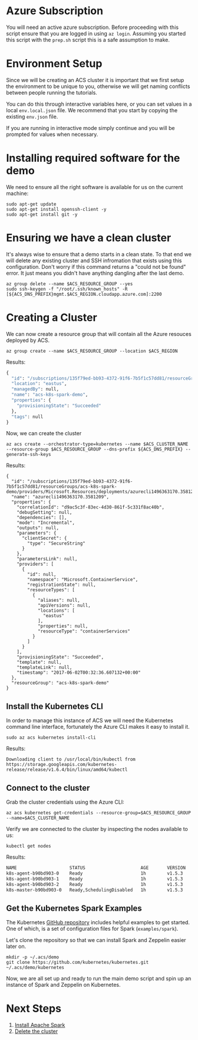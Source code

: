 # Azure Subscription

You will need an active azure subscription. Before proceeding with
this script ensure that you are logged in using `az login`. Assuming
you started this script with the `prep.sh` script this is a safe
assumption to make.

# Environment Setup

Since we will be creating an ACS cluster it is important that we first
setup the environment to be unique to you, otherwise we will get
naming conflicts between people running the tutorials. 

You can do this through interactive variables here, or you can set
values in a local `env.local.json` file. We recommend that you start
by copying the existing `env.json` file.

If you are running in interactive mode simply continue and you will be
prompted for values when necessary.

# Installing required software for the demo

We need to ensure all the right software is available for us on the
current machine:

```
sudo apt-get update
sudo apt-get install openssh-client -y
sudo apt-get install git -y
```

# Ensuring we have a clean cluster

It's always wise to ensure that a demo starts in a clean state. To
that end we will delete any existing cluster and SSH infromation that
exists using this configuration. Don't worry if this command returns a
"could not be found" error. It just means you didn't have anything
dangling after the last demo.

```
az group delete --name $ACS_RESOURCE_GROUP --yes
sudo ssh-keygen -f "/root/.ssh/known_hosts" -R [${ACS_DNS_PREFIX}mgmt.$ACS_REGION.cloudapp.azure.com]:2200
```

# Creating a Cluster

We can now create a resource group that will contain all the Azure resouces deployed by ACS.

```
az group create --name $ACS_RESOURCE_GROUP --location $ACS_REGION
```

Results:

```expected_similarity=0.3
{
  "id": "/subscriptions/135f79ed-bb93-4372-91f6-7b5f1c57dd81/resourceGroups/acs-k8s-spark-demo",
  "location": "eastus",
  "managedBy": null,
  "name": "acs-k8s-spark-demo",
  "properties": {
    "provisioningState": "Succeeded"
  },
  "tags": null
}
```

Now, we can create the cluster

```
az acs create --orchestrator-type=kubernetes --name $ACS_CLUSTER_NAME --resource-group $ACS_RESOURCE_GROUP --dns-prefix ${ACS_DNS_PREFIX} --generate-ssh-keys
```

Results:

```expected_similarity=0.05
{
  "id": "/subscriptions/135f79ed-bb93-4372-91f6-7b5f1c57dd81/resourceGroups/acs-k8s-spark-demo/providers/Microsoft.Resources/deployments/azurecli1496363170.3581209",
  "name": "azurecli1496363170.3581209",
  "properties": {
    "correlationId": "d9ac5c3f-83ec-4d30-861f-5c331f8ac40b",
    "debugSetting": null,
    "dependencies": [],
    "mode": "Incremental",
    "outputs": null,
    "parameters": {
      "clientSecret": {
        "type": "SecureString"
      }
    },
    "parametersLink": null,
    "providers": [
      {
        "id": null,
        "namespace": "Microsoft.ContainerService",
        "registrationState": null,
        "resourceTypes": [
          {
            "aliases": null,
            "apiVersions": null,
            "locations": [
              "eastus"
            ],
            "properties": null,
            "resourceType": "containerServices"
          }
        ]
      }
    ],
    "provisioningState": "Succeeded",
    "template": null,
    "templateLink": null,
    "timestamp": "2017-06-02T00:32:36.607132+00:00"
  },
  "resourceGroup": "acs-k8s-spark-demo"
}
```

## Install the Kubernetes CLI

In order to manage this instance of ACS we will need the Kubernetes command line interface,
fortunately the Azure CLI makes it easy to install it.

```
sudo az acs kubernetes install-cli
```

Results:

```
Downloading client to /usr/local/bin/kubectl from https://storage.googleapis.com/kubernetes-release/release/v1.6.4/bin/linux/amd64/kubectl
```

## Connect to the cluster

Grab the cluster credentials using the Azure CLI:

```
az acs kubernetes get-credentials --resource-group=$ACS_RESOURCE_GROUP --name=$ACS_CLUSTER_NAME
```

Verify we are connected to the cluster by inspecting the nodes available to us:

```
kubectl get nodes
```

Results:

```expected_similarity=0.1
NAME                    STATUS                     AGE       VERSION
k8s-agent-b90bd903-0    Ready                      1h        v1.5.3
k8s-agent-b90bd903-1    Ready                      1h        v1.5.3
k8s-agent-b90bd903-2    Ready                      1h        v1.5.3
k8s-master-b90bd903-0   Ready,SchedulingDisabled   1h        v1.5.3
```

## Get the Kubernetes Spark Examples

The Kubernetes [GitHub repository](https://github.com/kubernetes/kubernetes) includes helpful examples to get started. One of which, is a set of configuration files for Spark (`examples/spark`).

Let's clone the repository so that we can install Spark and Zeppelin easier later on.

```
mkdir -p ~/.acs/demo
git clone https://github.com/kubernetes/kubernetes.git ~/.acs/demo/kubernetes
```

Now, we are all set up and ready to run the main demo script and spin up an instance of Spark and Zeppelin on Kubernetes.

# Next Steps

  1. [Install Apache Spark](install/script)
  2. [Delete the cluster](cleanup/script.md)
